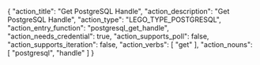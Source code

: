 {
"action_title": "Get PostgreSQL Handle",
"action_description": "Get PostgreSQL Handle",
"action_type": "LEGO_TYPE_POSTGRESQL",
"action_entry_function": "postgresql_get_handle",
"action_needs_credential": true,
"action_supports_poll": false,
"action_supports_iteration": false,
"action_verbs": [
"get"
],
"action_nouns": [
"postgresql",
"handle"
]
}
